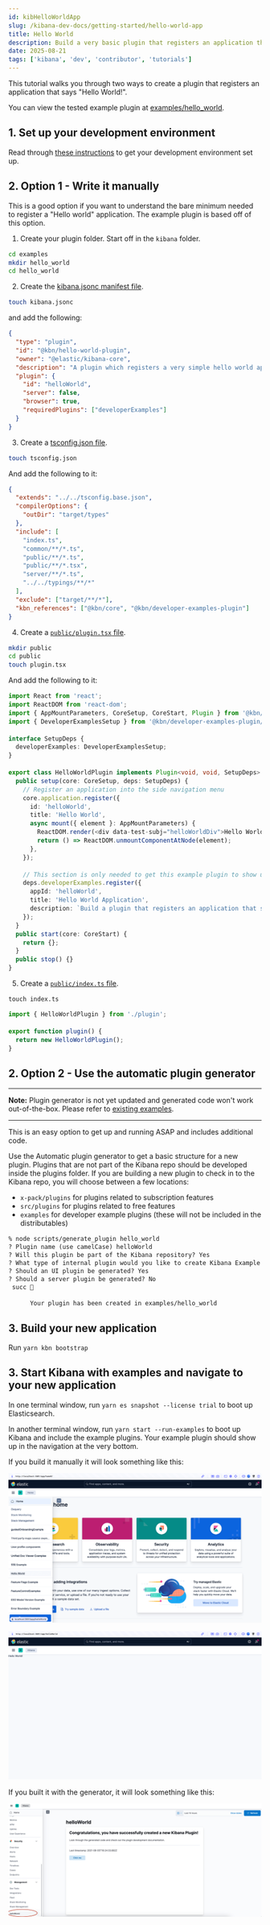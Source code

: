 ```yaml
---
id: kibHelloWorldApp
slug: /kibana-dev-docs/getting-started/hello-world-app
title: Hello World
description: Build a very basic plugin that registers an application that says "Hello World!".
date: 2025-08-21
tags: ['kibana', 'dev', 'contributor', 'tutorials']
---
```


This tutorial walks you through two ways to create a plugin that registers an application that says "Hello World!".

You can view the tested example plugin at [examples/hello_world](https://github.com/elastic/kibana/tree/main/examples/hello_world).

## 1. Set up your development environment

Read through [these instructions](setting_up_a_development_env.mdx) to get your development environment set up.

## 2. Option 1 - Write it manually

This is a good option if you want to understand the bare minimum needed to register a "Hello world" application. The example plugin is based off of this option.

1. Create your plugin folder. Start off in the `kibana` folder.

```sh
cd examples
mkdir hello_world
cd hello_world
```

2. Create the [kibana.jsonc manifest file](../migrated_docs/anatomy_of_a_plugin.md#kibanajson).

```sh
touch kibana.jsonc
```

and add the following:

```json
{
  "type": "plugin",
  "id": "@kbn/hello-world-plugin",
  "owner": "@elastic/kibana-core",
  "description": "A plugin which registers a very simple hello world application.",
  "plugin": {
    "id": "helloWorld",
    "server": false,
    "browser": true,
    "requiredPlugins": ["developerExamples"]
  }
}
```

3. Create a [tsconfig.json file](../migrated_docs/anatomy_of_a_plugin.md#tsconfigjson).

```sh
touch tsconfig.json
```

And add the following to it:

```json
{
  "extends": "../../tsconfig.base.json",
  "compilerOptions": {
    "outDir": "target/types"
  },
  "include": [
    "index.ts",
    "common/**/*.ts",
    "public/**/*.ts",
    "public/**/*.tsx",
    "server/**/*.ts",
    "../../typings/**/*"
  ],
  "exclude": ["target/**/*"],
  "kbn_references": ["@kbn/core", "@kbn/developer-examples-plugin"]
}
```

4. Create a [`public/plugin.tsx` file](../migrated_docs/anatomy_of_a_plugin.md#publicindexts).

```sh
mkdir public
cd public
touch plugin.tsx
```

And add the following to it:

```ts
import React from 'react';
import ReactDOM from 'react-dom';
import { AppMountParameters, CoreSetup, CoreStart, Plugin } from '@kbn/core/public';
import { DeveloperExamplesSetup } from '@kbn/developer-examples-plugin/public';

interface SetupDeps {
  developerExamples: DeveloperExamplesSetup;
}

export class HelloWorldPlugin implements Plugin<void, void, SetupDeps> {
  public setup(core: CoreSetup, deps: SetupDeps) {
    // Register an application into the side navigation menu
    core.application.register({
      id: 'helloWorld',
      title: 'Hello World',
      async mount({ element }: AppMountParameters) {
        ReactDOM.render(<div data-test-subj="helloWorldDiv">Hello World!</div>, element);
        return () => ReactDOM.unmountComponentAtNode(element);
      },
    });

    // This section is only needed to get this example plugin to show up in our Developer Examples.
    deps.developerExamples.register({
      appId: 'helloWorld',
      title: 'Hello World Application',
      description: `Build a plugin that registers an application that simply says "Hello World"`,
    });
  }
  public start(core: CoreStart) {
    return {};
  }
  public stop() {}
}
```

5. Create a [`public/index.ts` file](../migrated_docs/anatomy_of_a_plugin.md#publicplugints).

```
touch index.ts
```

```ts
import { HelloWorldPlugin } from './plugin';

export function plugin() {
  return new HelloWorldPlugin();
}
```

## 2. Option 2 - Use the automatic plugin generator

---

**Note:** Plugin generator is not yet updated and generated code won't work out-of-the-box. Please refer to [existing examples](https://github.com/elastic/kibana/tree/main/examples).

---

This is an easy option to get up and running ASAP and includes additional code.

Use the Automatic plugin generator to get a basic structure for a new plugin. Plugins that are not part of the Kibana repo should be developed inside the plugins folder. If you are building a new plugin to check in to the Kibana repo, you will choose between a few locations:

- `x-pack/plugins` for plugins related to subscription features
- `src/plugins` for plugins related to free features
- `examples` for developer example plugins (these will not be included in the distributables)

```
% node scripts/generate_plugin hello_world
? Plugin name (use camelCase) helloWorld
? Will this plugin be part of the Kibana repository? Yes
? What type of internal plugin would you like to create Kibana Example
? Should an UI plugin be generated? Yes
? Should a server plugin be generated? No
 succ 🎉

      Your plugin has been created in examples/hello_world
```

## 3. Build your new application

Run `yarn kbn bootstrap`

## 3. Start Kibana with examples and navigate to your new application

In one terminal window, run `yarn es snapshot --license trial` to boot up Elasticsearch.

In another terminal window, run `yarn start --run-examples` to boot up Kibana and include the example plugins. Your example plugin should show up in the navigation at the very bottom.

If you build it manually it will look something like this:

![hello world manual plugin in nav](./kibana_hello_world_home_nav.png)

![hello world manual plugin](./kibana_hello_world.png)

If you built it with the generator, it will look something like this:

![hello world generated](./hello_world_generated.png)